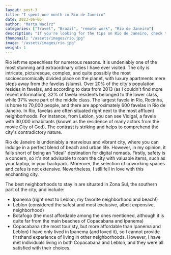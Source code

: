 ```yaml
---
layout: post-3
title: "I spent one month in Rio de Janeiro"
date: 2023-06-05
author: "Marta Wacirz"
categories: ["Travel", "Brazil", "remote work", "Rio de Janeiro"]
description: "If you're looking for the tips on Rio de Janeiro, check this out"
thumbnail: "/assets/images/rio.jpg"
image: "/assets/images/rio.jpg"
weight: 1
---
```

Rio left me speechless for numerous reasons. It is undeniably one of the most stunning and extraordinary cities I have ever visited. The city is intricate, picturesque, complex, and quite possibly the most socioeconomically divided place on the planet, with luxury apartments mere steps away from the favelas (slums). Over 20% of the city's population resides in favelas, and according to data from 2013 (as I couldn't find more recent information), 32% of favela residents belonged to the lower class, while 37% were part of the middle class. The largest favela in Rio, Rocinha, is home to 70,000 people, and there are approximately 600 favelas in Rio de Janeiro.
In Rio, favelas are often situated right next to the most affluent neighborhoods. For instance, from Leblon, you can see Vidigal, a favela with 30,000 inhabitants (known as the residence of many actors from the movie City of God). The contrast is striking and helps to comprehend the city's contradictory nature.

Rio de Janeiro is undeniably a marvelous and vibrant city, where you can indulge in a perfect blend of beach and urban life. However, in my opinion, it falls short of being an "ideal" destination for digital nomads. Firstly, safety is a concern, so it's not advisable to roam the city with valuable items, such as your laptop, in your backpack. Moreover, the selection of coworking spaces and cafes is not extensive. Nevertheless, I still fell in love with this enchanting city.

The best neighborhoods to stay in are situated in Zona Sul, the southern part of the city, and include:

- Ipanema (right next to Leblon, my favorite neighborhood and beach!)
- Leblon (considered the safest and most exclusive, albeit expensive, neighborhood)
- Botafogo (the most affordable among the ones mentioned, although it is quite far from the main beaches of Copacabana and Ipanema)
- Copacabana (the most touristy, but more affordable than Ipanema and Leblon)
I have only lived in Ipanema (and loved it), so I cannot provide firsthand experience of living in other neighborhoods. However, I have met individuals living in both Copacabana and Leblon, and they were all satisfied with their choices.
